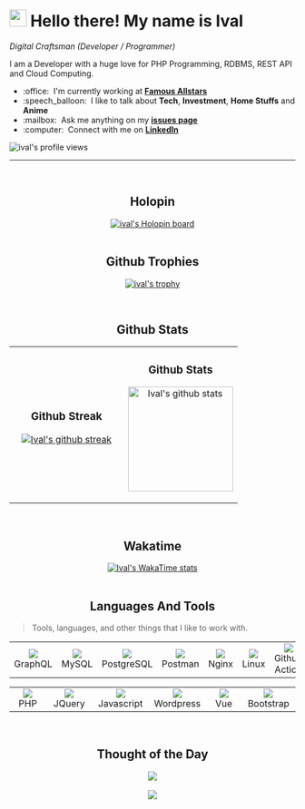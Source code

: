 <!-- Header Name -->
<h1
    id="-img-src-https-emojis-slackmojis-com-emojis-images-1531849430-4246-blob-sunglasses-gif-1531849430-width-30-hello-there-i-m-ival">
    <img src="https://emojis.slackmojis.com/emojis/images/1531849430/4246/blob-sunglasses.gif?1531849430" width="30" />
    Hello there! My name is Ival
</h1>
<p>
    <em>Digital Craftsman (Developer / Programmer)</em>
    <br />
</p>
<!-- Intro -->
<p align="left">
    I am a Developer with a huge love for PHP Programming, RDBMS, REST API and
    Cloud Computing.
</p>
<ul>
    <li>
        :office: &nbsp;I&#39;m currently working at
        <strong>
            <a href="https://github.com/famous-all-stars" title="Famous Allstars Github Home">Famous Allstars</a>
        </strong>
    </li>
    <li>
        :speech_balloon: &nbsp;I like to talk about <strong>Tech</strong>, <strong>Investment</strong>, <strong>Home
            Stuffs</strong> and
        <strong>Anime</strong>
    </li>
    <li>
        :mailbox: &nbsp;Ask me anything on my
        <strong>
            <a href="https://github.com/ivalrivall/ivalrivall/issues" title="ivalrivall/issues">issues page</a>
        </strong>
    </li>
    <li>
        :computer: &nbsp;Connect with me on
        <strong>
            <a href="https://www.linkedin.com/in/ivalrivall/" title="Ival LinkedIn">LinkedIn</a>
        </strong>
    </li>
</ul>
<!-- Profile Views -->
<p>
    <img src="https://komarev.com/ghpvc/?username=ivalrivall&amp;style=for-the-badge" alt="ival's profile views" />
</p>

---

<br />
<h2 align="center" id="ival-holopin">Holopin</h2>
<div align="center">
    <a href="https://holopin.io/@ivalrivall">
        <img src="https://holopin.io/api/user/board?user=ivalrivall" alt="ival's Holopin board" />
    </a>
</div>
<br />
<h2 align="center" id="ival-trophies">Github Trophies</h2>
<div align="center">
    <p>
        <a href="https://github.com/ivalrivall/ivalrivall#ival-trophies">
            <img src="https://github-profile-trophy.vercel.app/?username=ivalrivall" alt="ival's trophy" />
        </a>
    </p>
</div>
<br />
<h2 align="center" id="ival-holopin">Github Stats</h2>
<table width="100%" align="center">
    <tr>
        <td width="50%">
            <h3 align="center"><strong>Github Streak</strong></h3>
            <p align="center">
                <a
                    href="https://github-readme-streak-stats.herokuapp.com/?user=ivalrivall&amp;theme=prussian&amp;date_format=j%20M%5B%20Y%5D">
                    <img src="https://github-readme-streak-stats.herokuapp.com?user=ivalrivall&amp;theme=prussian&amp;date_format=j%20M%5B%20Y%5D"
                        alt="Ival's github streak" />
                </a>
            </p>
        </td>
        <td width="50%">
            <h3 align="center"><strong>Github Stats</strong></h3>
            <p align="center">
                <a href="https://github.com/ivalrivall/ivalrivall">
                    <img height="185px" src="https://github-readme-stats.vercel.app/api?username=ivalrivall&show_icons=true&theme=prussian"
                        alt="Ival's github stats" />
                </a>
            </p>
        </td>
    </tr>
</table>
<br>
<h2 align="center" id="wakatime">Wakatime</h2>
<div align="center">
    <a href="#wakatime">
        <img src="https://github-readme-stats.vercel.app/api/wakatime?username=ivalrivall&layout=compact"
            alt="Ival&#39;s WakaTime stats">
    </a>
</div>
<br />
<h2 align="center" id="ival-tech">Languages And Tools</h2>
<blockquote>
    <p>Tools, languages, and other things that I like to work with.</p>
</blockquote>
<table>
    <tr>
        <td align="center" width="96px">
            <a href="#ival-tech">
                <img src="https://skillicons.dev/icons?i=graphql" />
            </a>
            <br />GraphQL
        </td>
        <td align="center" width="96px">
            <a href="#ival-tech">
                <img src="https://skillicons.dev/icons?i=mysql" />
            </a>
            <br />MySQL
        </td>
        <td align="center" width="96px">
            <a href="#ival-tech">
                <img src="https://skillicons.dev/icons?i=postgresql" />
            </a>
            <br />PostgreSQL
        </td>
        <td align="center" width="96px">
            <a href="#ival-tech">
                <img src="https://skillicons.dev/icons?i=postman" />
            </a>
            <br />Postman
        </td>
        <td align="center" width="96px">
            <a href="#ival-tech">
                <img src="https://skillicons.dev/icons?i=nginx" />
            </a>
            <br />Nginx
        </td>
        <td align="center" width="96px">
            <a href="#ival-tech">
                <img src="https://skillicons.dev/icons?i=linux" />
            </a>
            <br />Linux
        </td>
        <td align="center" width="136px">
            <a href="#ival-tech">
                <img src="https://skillicons.dev/icons?i=githubactions" />
            </a>
            <br />Github Action
        </td>
    </tr>
</table>
<table>
    <tr>
        <td align="center" width="96px">
            <a href="#ival-tech">
                <img src="https://skillicons.dev/icons?i=php" />
            </a>
            <br />PHP
        </td>
        <td align="center" width="96px">
            <a href="#ival-tech">
                <img src="https://skillicons.dev/icons?i=jquery" />
            </a>
            <br />JQuery
        </td>
        <td align="center" width="96px">
            <a href="#ival-tech">
                <img src="https://skillicons.dev/icons?i=js" />
            </a>
            <br />Javascript
        </td>
        <td align="center" width="96px">
            <a href="#ival-tech">
                <img src="https://skillicons.dev/icons?i=wordpress" />
            </a>
            <br />Wordpress
        </td>
        <td align="center" width="96px">
            <a href="#ival-tech">
                <img src="https://skillicons.dev/icons?i=vue" />
            </a>
            <br />Vue
        </td>
        <td align="center" width="96px">
            <a href="#ival-tech">
                <img src="https://skillicons.dev/icons?i=bootstrap" />
            </a>
            <br />Bootstrap
        </td>
    </tr>
</table>
<br>

<!--STARTS_HERE_QUOTE_CARD-->
<h2 align="center" id="quote">Thought of the Day</h2>
<div align="center">
    <a href="#quote">
        <img src="https://readme-daily-quotes.vercel.app/api?theme=prussian&font=trebuchet_ms">
    </a>
</div>
<!--ENDS_HERE_QUOTE_CARD-->

<!--Footer-->
<br>
<div align="center">
    <img src="https://capsule-render.vercel.app/api?type=waving&color=gradient&height=65&section=footer" />
</div>

